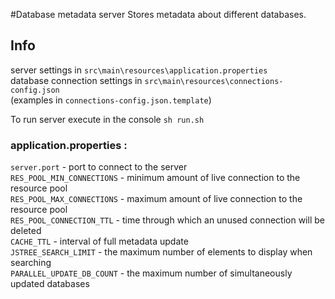 #Database metadata server
Stores metadata about different databases.

## Info
server settings in `src\main\resources\application.properties`  
database connection settings in `src\main\resources\connections-config.json`  
(examples in `connections-config.json.template`)

To run server execute in the console `sh run.sh`


### application.properties :
`server.port` - port to connect to the server  
`RES_POOL_MIN_CONNECTIONS` - minimum amount of live connection to the resource pool  
`RES_POOL_MAX_CONNECTIONS` - maximum amount of live connection to the resource pool  
`RES_POOL_CONNECTION_TTL` - time through which an unused connection will be deleted  
`CACHE_TTL` - interval of full metadata update  
`JSTREE_SEARCH_LIMIT` - the maximum number of elements to display when searching  
`PARALLEL_UPDATE_DB_COUNT` - the maximum number of simultaneously updated databases   